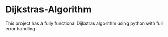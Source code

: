 # Dijkstras-Algorithm
This project has a fully functional Dijkstras algorithm using python with full error handling

